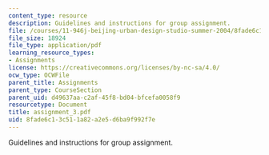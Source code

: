 ```yaml
---
content_type: resource
description: Guidelines and instructions for group assignment.
file: /courses/11-946j-beijing-urban-design-studio-summer-2004/8fade6c13c511a82a2e5d6ba9f992f7e_assignment_3.pdf
file_size: 18924
file_type: application/pdf
learning_resource_types:
- Assignments
license: https://creativecommons.org/licenses/by-nc-sa/4.0/
ocw_type: OCWFile
parent_title: Assignments
parent_type: CourseSection
parent_uid: d49637aa-c2af-45f8-bd04-bfcefa0058f9
resourcetype: Document
title: assignment_3.pdf
uid: 8fade6c1-3c51-1a82-a2e5-d6ba9f992f7e
---
```

Guidelines and instructions for group assignment.